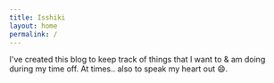 ```yaml
---
title: Isshiki
layout: home
permalink: /
---
```


I've created this blog to keep track of things that I want to & am doing
during my time off. At times.. also to speak my heart out 😄.
